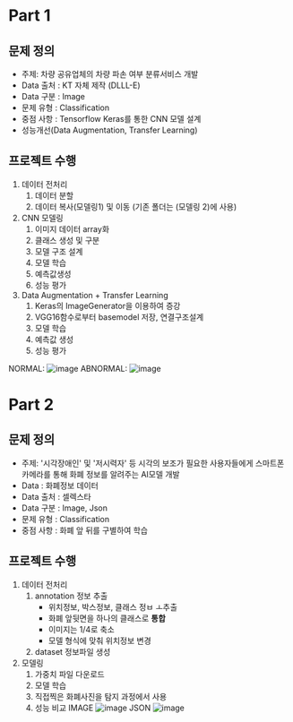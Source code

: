 # Part 1

## 문제 정의
  - 주제: 차량 공유업체의 차량 파손 여부 분류서비스 개발
  - Data 출처 : KT 자체 제작 (DLLL-E)
  - Data 구분 : Image
  - 문제 유형 : Classification
  - 중점 사항 : Tensorflow Keras를 통한 CNN 모델 설계
  - 성능개선(Data Augmentation, Transfer Learning)
## 프로젝트 수행
  1. 데이터 전처리
     1) 데이터 분할
     2) 데이터 복사(모델링1) 및 이동
        (기존 폴더는 (모델링 2)에 사용)
  2. CNN 모델링
     1) 이미지 데이터 array화
     2) 클래스 생성 및 구분
     3) 모델 구조 설계
     4) 모델 학습
     5) 예측값생성
     6) 성능 평가
 3. Data Augmentation + Transfer Learning
    1) Keras의 ImageGenerator을 이용하여 증강
    2) VGG16함수로부터 basemodel 저장, 연결구조설계
    3) 모델 학습
    4) 예측값 생성
    5) 성능 평가

NORMAL:
![image](https://github.com/en7HUS1asm/KT_MiniProject/assets/130135620/71382115-ada4-430c-983b-f5699d1cc41d)
ABNORMAL:
![image](https://github.com/en7HUS1asm/KT_MiniProject/assets/130135620/ee6f8838-03d2-4455-b062-a57c33b90515)


# Part 2

## 문제 정의
  - 주제: '시각장애인' 및 '저시력자' 등 시각의 보조가 필요한 사용자들에게 스마트폰 카메라를 통해 화폐 정보를 알려주는 AI모델 개발
  - Data : 화폐정보 데이터
  - Data 출처 : 셀렉스타
  - Data 구분 : Image, Json
  - 문제 유형 : Classification
  - 중점 사항 : 화폐 앞 뒤를 구별하여 학습
## 프로젝트 수행
  1. 데이터 전처리
     1) annotation 정보 추출
        - 위치정보, 박스정보, 클래스 정ㅂ ㅗ추출
        - 화폐 앞뒷면을 하나의 클래스로 <b>통합</b>
        - 이미지는 1/4로 축소
        - 모델 형식에 맞춰 위치정보 변경
     2) dataset 정보파일 생성
  2. 모델링
     1) 가중치 파일 다운로드
     2) 모델 학습
     3) 직접찍은 화폐사진을 탐지 과정에서 사용
     4) 성능 비교
IMAGE
![image](https://github.com/en7HUS1asm/KT_MiniProject/assets/130135620/e822301e-26da-4d02-b488-07d30d931637)
JSON
![image](https://github.com/en7HUS1asm/KT_MiniProject/assets/130135620/4c134bad-62f4-4d30-b0e7-abef87314f06)



